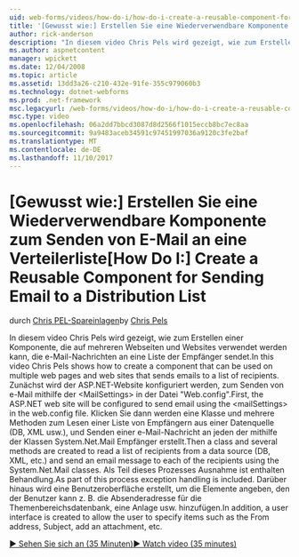 ```yaml
---
uid: web-forms/videos/how-do-i/how-do-i-create-a-reusable-component-for-sending-email-to-a-distribution-list
title: '[Gewusst wie:] Erstellen Sie eine Wiederverwendbare Komponente zum Senden von E-Mail an eine Verteilerliste | Microsoft Docs'
author: rick-anderson
description: "In diesem video Chris Pels wird gezeigt, wie zum Erstellen einer Komponente, die auf mehreren Webseiten und Websites verwendet werden kann, die e-Mail-Nachrichten an eine Liste der Empfänger sendet. Erste..."
ms.author: aspnetcontent
manager: wpickett
ms.date: 12/04/2008
ms.topic: article
ms.assetid: 13dd3a26-c210-432e-91fe-355c979060b3
ms.technology: dotnet-webforms
ms.prod: .net-framework
msc.legacyurl: /web-forms/videos/how-do-i/how-do-i-create-a-reusable-component-for-sending-email-to-a-distribution-list
msc.type: video
ms.openlocfilehash: 06a2dd7bbcd3087d8d2566f1015eccb8bc7ec8aa
ms.sourcegitcommit: 9a9483aceb34591c97451997036a9120c3fe2baf
ms.translationtype: MT
ms.contentlocale: de-DE
ms.lasthandoff: 11/10/2017
---
```

<a name="how-do-i-create-a-reusable-component-for-sending-email-to-a-distribution-list"></a><span data-ttu-id="b648b-104">[Gewusst wie:] Erstellen Sie eine Wiederverwendbare Komponente zum Senden von E-Mail an eine Verteilerliste</span><span class="sxs-lookup"><span data-stu-id="b648b-104">[How Do I:] Create a Reusable Component for Sending Email to a Distribution List</span></span>
====================
<span data-ttu-id="b648b-105">durch [Chris PEL-Spareinlagen](https://twitter.com/chrispels)</span><span class="sxs-lookup"><span data-stu-id="b648b-105">by [Chris Pels](https://twitter.com/chrispels)</span></span>

<span data-ttu-id="b648b-106">In diesem video Chris Pels wird gezeigt, wie zum Erstellen einer Komponente, die auf mehreren Webseiten und Websites verwendet werden kann, die e-Mail-Nachrichten an eine Liste der Empfänger sendet.</span><span class="sxs-lookup"><span data-stu-id="b648b-106">In this video Chris Pels shows how to create a component that can be used on multiple web pages and web sites that sends emails to a list of recipients.</span></span> <span data-ttu-id="b648b-107">Zunächst wird der ASP.NET-Website konfiguriert werden, zum Senden von e-Mail mithilfe der &lt;MailSettings&gt; in der Datei "Web.config".</span><span class="sxs-lookup"><span data-stu-id="b648b-107">First, the ASP.NET web site will be configured to send email using the &lt;mailSettings&gt; in the web.config file.</span></span> <span data-ttu-id="b648b-108">Klicken Sie dann werden eine Klasse und mehrere Methoden zum Lesen einer Liste von Empfängern aus einer Datenquelle (DB, XML usw.), und Senden einer e-Mail-Nachricht an jeden der mithilfe der Klassen System.Net.Mail Empfänger erstellt.</span><span class="sxs-lookup"><span data-stu-id="b648b-108">Then a class and several methods are created to read a list of recipients from a data source (DB, XML, etc.) and send an email message to each of the recipients using the System.Net.Mail classes.</span></span> <span data-ttu-id="b648b-109">Als Teil dieses Prozesses Ausnahme ist enthalten Behandlung.</span><span class="sxs-lookup"><span data-stu-id="b648b-109">As part of this process exception handling is included.</span></span> <span data-ttu-id="b648b-110">Darüber hinaus wird eine Benutzeroberfläche erstellt, um die Elemente angeben, den der Benutzer kann z. B. die Absenderadresse für die Themenbereichsdatenbank, eine Anlage usw. hinzufügen.</span><span class="sxs-lookup"><span data-stu-id="b648b-110">In addition, a user interface is created to allow the user to specify items such as the From address, Subject, add an attachment, etc.</span></span>

[<span data-ttu-id="b648b-111">&#9654; Sehen Sie sich an (35 Minuten)</span><span class="sxs-lookup"><span data-stu-id="b648b-111">&#9654; Watch video (35 minutes)</span></span>](https://channel9.msdn.com/Blogs/ASP-NET-Site-Videos/how-do-i-create-a-reusable-component-for-sending-email-to-a-distribution-list)
